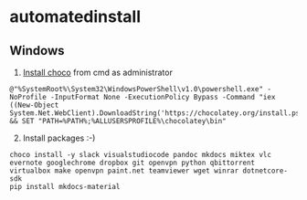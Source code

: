 # automatedinstall

## Windows
1. [Install choco](https://chocolatey.org/install#installing-chocolatey) from cmd as administrator
```
@"%SystemRoot%\System32\WindowsPowerShell\v1.0\powershell.exe" -NoProfile -InputFormat None -ExecutionPolicy Bypass -Command "iex ((New-Object System.Net.WebClient).DownloadString('https://chocolatey.org/install.ps1'))" && SET "PATH=%PATH%;%ALLUSERSPROFILE%\chocolatey\bin"
```

2. Install packages :-)

```
choco install -y slack visualstudiocode pandoc mkdocs miktex vlc evernote googlechrome dropbox git openvpn python qbittorrent virtualbox make openvpn paint.net teamviewer wget winrar dotnetcore-sdk
pip install mkdocs-material
```
